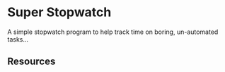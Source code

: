 # Super Stopwatch

A simple stopwatch program to help track time on boring, un-automated tasks...

## Resources

